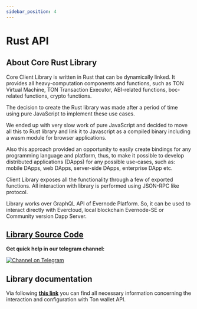 ```yaml
---
sidebar_position: 4
---
```


# Rust API

## About Core Rust Library

Core Client Library is written in Rust that can be dynamically linked. It provides all heavy-computation components and functions, such as TON Virtual Machine, TON Transaction Executor, ABI-related functions, boc-related functions, crypto functions.

The decision to create the Rust library was made after a period of time using pure JavaScript to implement these use cases.

We ended up with very slow work of pure JavaScript and decided to move all this to Rust library and link it to Javascript as a compiled binary including a wasm module for browser applications.

Also this approach provided an opportunity to easily create bindings for any programming language and platform, thus, to make it possible to develop distributed applications (DApps) for any possible use-cases, such as: mobile DApps, web DApps, server-side DApps, enterprise DApp etc.

Client Library exposes all the functionality through a few of exported functions. All interaction with library is performed using JSON-RPC like protocol.

Library works over GraphQL API of Evernode Platform. So, it can be used to interact directly with Evercloud, local blockchain Evernode-SE or Community version Dapp Server.

## [Library Source Code](https://github.com/tonlabs/ever-sdk)

**Get quick help in our telegram channel:**

[![Channel on Telegram](https://img.shields.io/badge/chat-on%20telegram-9cf.svg)](https://t.me/ever\_sdk)

## Library documentation

Via following [**this link**](https://github.com/broxus/ton-wallet-api) you can find all necessary information concerning the interaction and configuration with Ton wallet API.  
